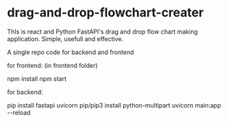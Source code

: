 # drag-and-drop-flowchart-creater
ThIs  is react and Python FastAPI's drag and drop flow chart making application. Simple, usefull and effective.

A single repo code for backend and frontend

for frontend: (in frontend folder)

npm install
npm start


for backend:

pip install fastapi uvicorn
pip/pip3 install python-multipart
uvicorn main:app --reload
